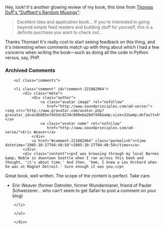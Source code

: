 Hey, look!  It's another glowing review of my book, this time from [Thomas Duff's "Duffbert's Random Musings"](http://hostit1.connectria.com/twduff/home.nsf/plinks/TDUF-6GJTYJ):

<blockquote>Excellent idea and application book...  If you're interested in going beyond simple feed readers and building stuff for yourself, this is a definite purchase you want to check out...</blockquote>

Thanks Thomas!  It's really cool to start seeing feedback on this thing, and it's interesting when comments match up with thing about which I had a few concerns when writing the book—such as doing all the code in Python versus, say, PHP.

<div id="comments" class="comments archived-comments">
            <h3>Archived Comments</h3>
            
        <ul class="comments">
            
        <li class="comment" id="comment-221082964">
            <div class="meta">
                <div class="author">
                    <a class="avatar image" rel="nofollow" 
                       href="http://www.soundprinciples.com/ad-verse/"><img src="http://www.gravatar.com/avatar.php?gravatar_id=ac8b885e7e65dc8234c890e6a20d7d4b&amp;size=32&amp;default=http://mediacdn.disqus.com/1320279820/images/noavatar32.png"/></a>
                    <a class="avatar name" rel="nofollow" 
                       href="http://www.soundprinciples.com/ad-verse/">Eric Weaver</a>
                </div>
                <a href="#comment-221082964" class="permalink"><time datetime="2005-10-27T04:40:58">2005-10-27T04:40:58</time></a>
            </div>
            <div class="content"><p>I was browsing through my local Barnes &amp; Noble in downtown Seattle when I ran across this book and thought, 'it's about time.' And then, 'hmm, I knew a Les Orchard when he was at Magnet Detroit.' Sure enough it was you.</p>

<p>Great book, well written. The scope of the content is perfect. Take care.</p>

<ul>
<li>Eric Weaver (former Detroiter, former Wundermaner, friend of Pauler Schweizerer... who can't seem to get Safari to post a comment on your blog)</li>
</ul></div>
            
        </li>
    
        </ul>
    
        </div>
    